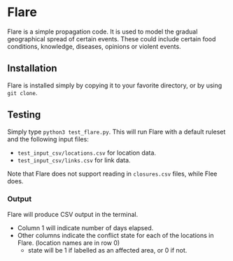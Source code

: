 # Flare
Flare is a simple propagation code. It is used to model the gradual geographical spread of certain events. These could include certain food conditions, knowledge, diseases, opinions or violent events.

## Installation

Flare is installed simply by copying it to your favorite directory, or by using `git clone`.

## Testing
Simply type `python3 test_flare.py`. This will run Flare with a default ruleset and the following input files:
* `test_input_csv/locations.csv` for location data.
* `test_input_csv/links.csv` for link data.

Note that Flare does not support reading in `closures.csv` files, while Flee does.

### Output

Flare will produce CSV output in the terminal. 
* Column 1 will indicate number of days elapsed.
* Other columns indicate the conflict state for each of the locations in Flare. (location names are in row 0)
  * state will be 1 if labelled as an affected area, or 0 if not.
